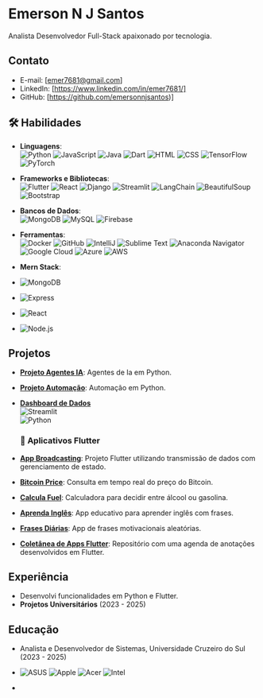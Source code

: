 # Emerson N J Santos

Analista Desenvolvedor Full-Stack apaixonado por tecnologia.

## Contato
- E-mail: [emer7681@gmail.com]
- LinkedIn: [https://www.linkedin.com/in/emer7681/]
- GitHub: [https://github.com/emersonnjsantos)]

## 🛠 Habilidades
- **Linguagens**:  
  ![Python](https://img.shields.io/badge/Python-3.8+-blue?logo=python)  ![JavaScript](https://img.shields.io/badge/JavaScript-ES6+-yellow?logo=javascript)  ![Java](https://img.shields.io/badge/Java-17+-orange?logo=java)  ![Dart](https://img.shields.io/badge/Dart-3+-blue?logo=dart)  ![HTML](https://img.shields.io/badge/HTML-5+-orange?logo=html5)  ![CSS](https://img.shields.io/badge/CSS-3+-blue?logo=css3)  ![TensorFlow](https://img.shields.io/badge/TensorFlow-v2.10.0-blue?style=flat-square&logo=tensorflow) ![PyTorch](https://img.shields.io/badge/PyTorch-v1.11.0-red?style=flat-square&logo=pytorch)


- **Frameworks e Bibliotecas**:  
  ![Flutter](https://img.shields.io/badge/Flutter-3+-cyan?logo=flutter)  ![React](https://img.shields.io/badge/React-18+-blue?logo=react)  ![Django](https://img.shields.io/badge/Django-4+-green?logo=django)  ![Streamlit](https://img.shields.io/badge/Streamlit-1.20+-red?logo=streamlit)  ![LangChain](https://img.shields.io/badge/LangChain-0.2+-orange)  ![BeautifulSoup](https://img.shields.io/badge/BeautifulSoup-4+-green)  ![Bootstrap](https://img.shields.io/badge/Bootstrap-5+-purple?logo=bootstrap)  
- **Bancos de Dados**:  
  ![MongoDB](https://img.shields.io/badge/MongoDB-6+-green?logo=mongodb)  ![MySQL](https://img.shields.io/badge/MySQL-8+-blue?logo=mysql)  ![Firebase](https://img.shields.io/badge/Firebase-10+-yellow?logo=firebase)  
- **Ferramentas**:  
  ![Docker](https://img.shields.io/badge/Docker-24+-blue?logo=docker)  ![GitHub](https://img.shields.io/badge/GitHub-Profile-black?logo=github) ![IntelliJ](https://img.shields.io/badge/IntelliJ_IDEA-2023+-black?logo=intellij-idea) ![Sublime Text](https://img.shields.io/badge/Sublime_Text-4+-blue?logo=sublime-text) ![Anaconda Navigator](https://img.shields.io/badge/Anaconda_Navigator-2023+-green?logo=anaconda)
![Google Cloud](https://img.shields.io/badge/Google_Cloud-2023+-blue?logo=google-cloud) ![Azure](https://img.shields.io/badge/Azure-2023+-blue?logo=microsoft-azure) ![AWS](https://img.shields.io/badge/AWS-2023+-orange?logo=amazon-aws)  

- **Mern Stack**:
- ![MongoDB](https://img.shields.io/badge/MongoDB-4.4-green?style=flat-square&logo=mongodb)
- ![Express](https://img.shields.io/badge/Express-v4.17.1-blue?style=flat-square&logo=express)
- ![React](https://img.shields.io/badge/React-v17.0.2-blue?style=flat-square&logo=react)
- ![Node.js](https://img.shields.io/badge/Node.js-v14.17.6-brightgreen?style=flat-square&logo=node.js)


## Projetos
- **[Projeto Agentes IA](https://github.com/emersonnjsantos/langchain_ask_images)**: Agentes de Ia em Python.
- **[Projeto Automação](https://github.com/emersonnjsantos/RPA_Automacao)**: Automação em Python.
- **[Dashboard de Dados](https://github.com/emersonnjsantos/langchain_ask_images)**  
  ![Streamlit](https://img.shields.io/badge/Streamlit-1.20+-red?logo=streamlit)  
  ![Python](https://img.shields.io/badge/Python-3.8+-blue?logo=python)

  ### 📱 Aplicativos Flutter

- **[App Broadcasting](https://github.com/emersonnjsantos/app_broadcasting_flutter)**: Projeto Flutter utilizando transmissão de dados com gerenciamento de estado.
- **[Bitcoin Price](https://github.com/emersonnjsantos/bitcoim_price_flutter)**: Consulta em tempo real do preço do Bitcoin.
- **[Calcula Fuel](https://github.com/emersonnjsantos/calcula_fuel_flutter)**: Calculadora para decidir entre álcool ou gasolina.
- **[Aprenda Inglês](https://github.com/emersonnjsantos/aprenda_ingles_flutter)**: App educativo para aprender inglês com frases.
- **[Frases Diárias](https://github.com/emersonnjsantos/app_frases_diarias_Flutter)**: App de frases motivacionais aleatórias.
- **[Coletânea de Apps Flutter](https://github.com/emersonnjsantos/Futter_apps)**: Repositório com uma  agenda de anotações desenvolvidos em Flutter.
  

## Experiência
- Desenvolvi funcionalidades em Python e Flutter.
- **Projetos Universitários** (2023 - 2025)

## Educação
- Analista e Desenvolvedor de Sistemas, Universidade Cruzeiro do Sul (2023 - 2025)

-   ![ASUS](https://img.shields.io/badge/ASUS-000000.svg?style=for-the-badge&logo=ASUS&logoColor=white)  ![Apple](https://img.shields.io/badge/Apple-000000.svg?style=for-the-badge&logo=Apple&logoColor=white)  ![Acer](https://img.shields.io/badge/Acer-83B81A.svg?style=for-the-badge&logo=Acer&logoColor=white) ![Intel](https://img.shields.io/badge/Intel-0071C5.svg?style=for-the-badge&logo=Intel&logoColor=white)
-    





